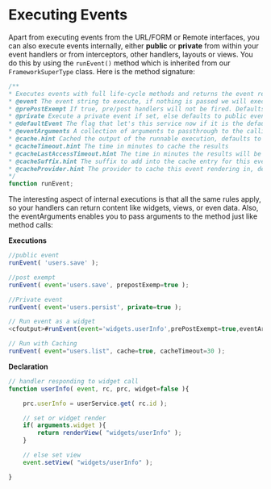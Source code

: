 # Executing Events

Apart from executing events from the URL/FORM or Remote interfaces, you can also execute events internally, either **public** or **private** from within your event handlers or from interceptors, other handlers, layouts or views. You do this by using the <code>runEvent()</code> method which is inherited from our <code>FrameworkSuperType</code> class. Here is the method signature:

```js
/**
* Executes events with full life-cycle methods and returns the event results if any were returned.
* @event The event string to execute, if nothing is passed we will execute the application's default event.
* @prePostExempt If true, pre/post handlers will not be fired. Defaults to false
* @private Execute a private event if set, else defaults to public events
* @defaultEvent The flag that let's this service now if it is the default event running or not. USED BY THE FRAMEWORK ONLY
* @eventArguments A collection of arguments to passthrough to the calling event handler method
* @cache.hint Cached the output of the runnable execution, defaults to false. A unique key will be created according to event string + arguments.
* @cacheTimeout.hint The time in minutes to cache the results
* @cacheLastAccessTimeout.hint The time in minutes the results will be removed from cache if idle or requested
* @cacheSuffix.hint The suffix to add into the cache entry for this event rendering
* @cacheProvider.hint The provider to cache this event rendering in, defaults to 'template'
*/
function runEvent;
```

The interesting aspect of internal executions is that all the same rules apply, so your handlers can return content like widgets, views, or even data. Also, the eventArguments enables you to pass arguments to the method just like method calls:

**Executions**
```js
//public event
runEvent( 'users.save' );

//post exempt
runEvent( event='users.save', prepostExemp=true );

//Private event
runEvent( event='users.persist', private=true );

// Run event as a widget
<cfoutput>#runEvent(event='widgets.userInfo',prePostExempt=true,eventArguments={widget=true});

// Run with Caching
runEvent( event="users.list", cache=true, cacheTimeout=30 );
```

**Declaration**
```js
// handler responding to widget call
function userInfo( event, rc, prc, widget=false ){

	prc.userInfo = userService.get( rc.id );

	// set or widget render
	if( arguments.widget ){
		return renderView( "widgets/userInfo" );
	}	

	// else set view
	event.setView( "widgets/userInfo" );

}
```